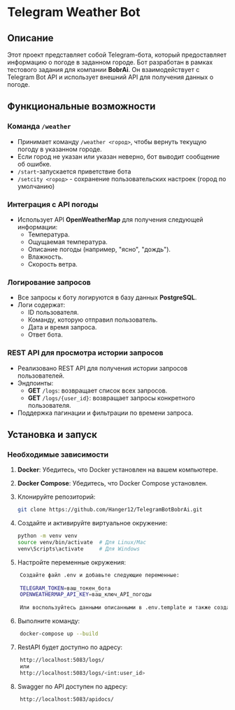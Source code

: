 # Telegram Weather Bot

## Описание

Этот проект представляет собой Telegram-бота, который предоставляет информацию о погоде в заданном городе. Бот разработан в рамках тестового задания для компании **BobrAi**. Он взаимодействует с Telegram Bot API и использует внешний API для получения данных о погоде.

## Функциональные возможности

### Команда `/weather`

- Принимает команду `/weather <город>`, чтобы вернуть текущую погоду в указанном городе.
- Если город не указан или указан неверно, бот выводит сообщение об ошибке.
- `/start`-запускается приветствие бота
- `/setcity <город>` - сохранение пользовательских настроек (город по умолчанию)

### Интеграция с API погоды

- Использует API **OpenWeatherMap** для получения следующей информации:
  - Температура.
  - Ощущаемая температура.
  - Описание погоды (например, "ясно", "дождь").
  - Влажность.
  - Скорость ветра.

### Логирование запросов

- Все запросы к боту логируются в базу данных **PostgreSQL**.
- Логи содержат:
  - ID пользователя.
  - Команду, которую отправил пользователь.
  - Дата и время запроса.
  - Ответ бота.

### REST API для просмотра истории запросов

- Реализовано REST API для получения истории запросов пользователей.
- Эндпоинты:
  - **GET** `/logs`: возвращает список всех запросов.
  - **GET** `/logs/{user_id}`: возвращает запросы конкретного пользователя.
- Поддержка пагинации и фильтрации по времени запроса.

## Установка и запуск
### Необходимые зависимости

1. **Docker**: Убедитесь, что Docker установлен на вашем компьютере.
2. **Docker Compose**: Убедитесь, что Docker Compose установлен.

3. Клонируйте репозиторий:

   ```bash
   git clone https://github.com/Hanger12/TelegramBotBobrAi.git
   ```
4. Создайте и активируйте виртуальное окружение:
    ```bash
    python -m venv venv
    source venv/bin/activate  # Для Linux/Mac
    venv\Scripts\activate     # Для Windows
   ```
5. Настройте переменные окружения:
```bash
    Создайте файл .env и добавьте следующие переменные:
    
    TELEGRAM_TOKEN=ваш_токен_бота
    OPENWEATHERMAP_API_KEY=ваш_ключ_API_погоды
    
    Или воспользуйтесь данными описанными в .env.template и также создайте файл .env
   ```
6. Выполните команду:
```bash
    docker-compose up --build
   ```
7. RestAPI будет доступно по адресу:
```bash
    http://localhost:5083/logs/
    или
    http://localhost:5083/logs/<int:user_id>
   ```
8. Swagger по API доступен по адресу:
```bash
    http://localhost:5083/apidocs/
   ```